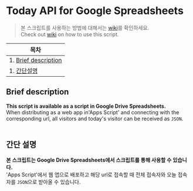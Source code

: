# Today API for Google Spreadsheets

> 본 스크립트를 사용하는 방법에 대해서는 [wiki](https://github.com/Potato-Y/Today-API-for-Google-Spreadsheets/wiki)를 확인하세요.<br>
> Check out [wiki](https://github.com/Potato-Y/Today-API-for-Google-Spreadsheets/wiki) on how to use this script.

| 목차                                       |
| ------------------------------------------ |
| 1. [Brief description](#brief-description) |
| 1. [간단설명](#간단-설명)                  |

## Brief description

**This script is available as a script in Google Drive Spreadsheets.**<br>
When distributing as a web app in'Apps Script' and connecting with the corresponding url, all visitors and today's visitor can be received as `JSON`.
<br><br>

## 간단 설명

**본 스크립트는 Google Drive Spreadsheets에서 스크립트를 통해 사용할 수 있습니다.**<br>
'Apps Script'에서 웹 앱으로 배포하고 해당 url로 접속할 때 전체 접속자와 오늘 접속자를 `JSON`으로 받아올 수 있습니다.
